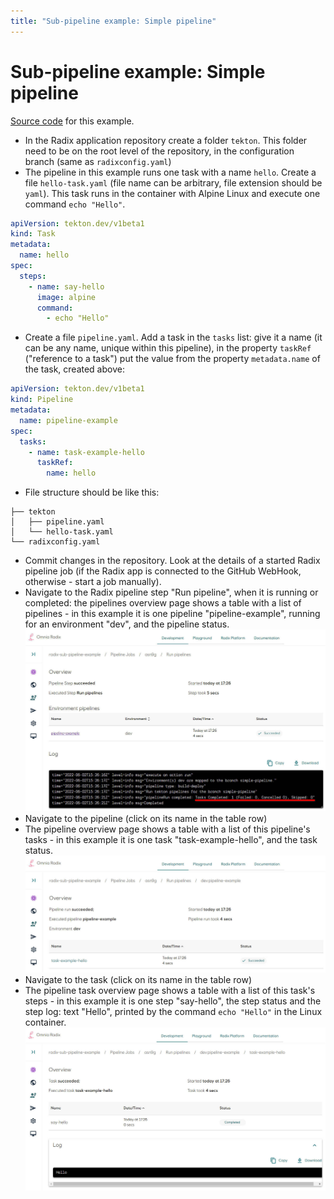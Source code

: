 ```yaml
---
title: "Sub-pipeline example: Simple pipeline"
---
```


# Sub-pipeline example: Simple pipeline

[Source code](https://github.com/equinor/radix-sub-pipeline-example/tree/simple-pipeline) for this example.

* In the Radix application repository create a folder `tekton`. This folder need to be on the root level of the repository, in the configuration branch (same as `radixconfig.yaml`) 
* The pipeline in this example runs one task with a name `hello`. Create a file `hello-task.yaml` (file name can be arbitrary, file extension should be `yaml`). This task runs in the container with Alpine Linux and execute one command `echo "Hello"`.
```yaml
apiVersion: tekton.dev/v1beta1
kind: Task
metadata:
  name: hello
spec:
  steps:
    - name: say-hello
      image: alpine
      command:
        - echo "Hello"
```
* Create a file `pipeline.yaml`. Add a task in the `tasks` list: give it a name (it can be any name, unique within this pipeline), in the property `taskRef` ("reference to a task") put the value from the property `metadata.name` of the task, created above:
```yaml
apiVersion: tekton.dev/v1beta1
kind: Pipeline
metadata:
  name: pipeline-example
spec:
  tasks:
    - name: task-example-hello
      taskRef:
        name: hello
```
* File structure should be like this:
```
├── tekton
│   ├── pipeline.yaml
│   └── hello-task.yaml
└── radixconfig.yaml
```
* Commit changes in the repository. Look at the details of a started Radix pipeline job (if the Radix app is connected to the GitHub WebHook, otherwise - start a job manually). 
* Navigate to the Radix pipeline step "Run pipeline", when it is running or completed: the pipelines overview page shows a table with a list of pipelines - in this example it is one pipeline "pipeline-example", running for an environment "dev", and the pipeline status.
 ![pipelines](example-simple-pipeline-pipelines.jpg)
* Navigate to the pipeline (click on its name in the table row)
* The pipeline overview page shows a table with a list of this pipeline's tasks - in this example it is one task "task-example-hello", and the task status.
  ![pipelines](example-simple-pipeline-tasks.jpg)
* Navigate to the task (click on its name in the table row)
* The pipeline task overview page shows a table with a list of this task's steps - in this example it is one step "say-hello", the step status and the step log: text "Hello", printed by the command `echo "Hello"` in the Linux container.
  ![pipelines](example-simple-pipeline-task.jpg)
